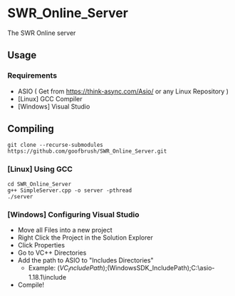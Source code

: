 # SWR_Online_Server
The SWR Online server

## Usage
### Requirements
- ASIO ( Get from https://think-async.com/Asio/ or any Linux Repository )
- [Linux] GCC Compiler
- [Windows] Visual Studio

## Compiling
```Shell
git clone --recurse-submodules https://github.com/goofbrush/SWR_Online_Server.git
```
### [Linux] Using GCC
```
cd SWR_Online_Server
g++ SimpleServer.cpp -o server -pthread
./server
```

### [Windows] Configuring Visual Studio
- Move all Files into a new project
- Right Click the Project in the Solution Explorer
- Click Properties
- Go to VC++ Directories
- Add the path to ASIO to "Includes Directories"
  - Example: $(VC_IncludePath);$(WindowsSDK_IncludePath);C:\asio-1.18.1\include
- Compile!
